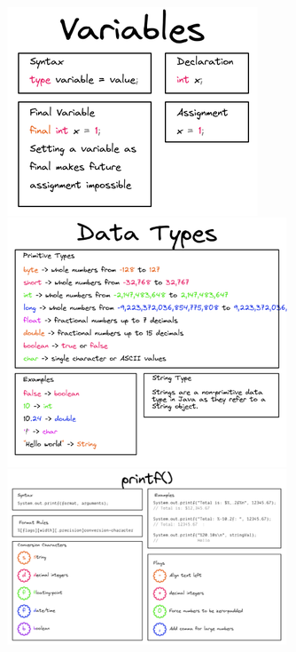![](https://github.com/LukasMurdock/cse-174/blob/main/zines/variables.png)
![](https://github.com/LukasMurdock/cse-174/blob/main/zines/data_types.png)
![](https://github.com/LukasMurdock/cse-174/blob/main/zines/printf.png)
